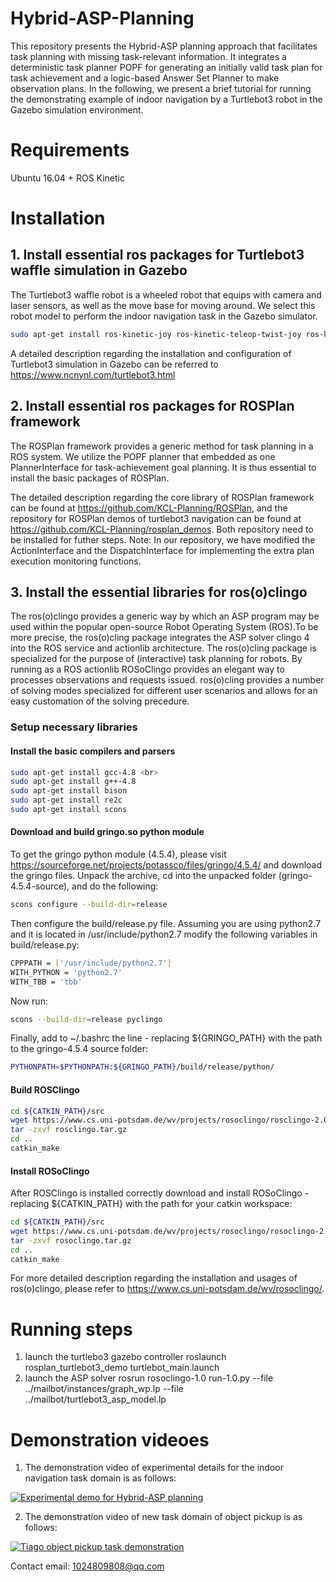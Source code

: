 # Hybrid-ASP-Planning

This repository presents the Hybrid-ASP planning approach that facilitates task planning with missing task-relevant information. It integrates
a deterministic task planner POPF for generating an initially valid task plan for task achievement and a logic-based Answer Set Planner to make observation plans. In the following, we present a brief tutorial for running the demonstrating example of indoor navigation by a Turtlebot3 robot in the Gazebo simulation environment. 

# Requirements
Ubuntu 16.04 + ROS Kinetic 

# Installation

## 1. Install essential ros packages for Turtlebot3 waffle simulation in Gazebo

The Turtlebot3 waffle robot is a wheeled robot that equips with camera and laser sensors, as well as the move base for moving around. We select this robot model to perform the indoor navigation task in the Gazebo simulator.

```bash
sudo apt-get install ros-kinetic-joy ros-kinetic-teleop-twist-joy ros-kinetic-teleop-twist-keyboard ros-kinetic-laser-proc ros-kinetic-rgbd-launch ros-kinetic-depthimage-to-laserscan ros-kinetic-rosserial-arduino ros-kinetic-rosserial-python ros-kinetic-rosserial-server ros-kinetic-rosserial-client ros-kinetic-rosserial-msgs ros-kinetic-amcl ros-kinetic-map-server ros-kinetic-move-base ros-kinetic-urdf ros-kinetic-xacro ros-kinetic-compressed-image-transport ros-kinetic-rqt-image-view ros-kinetic-gmapping ros-kinetic-navigation ros-kinetic-interactive-markers
```

A detailed description regarding the installation and configuration of Turtlebot3 simulation in Gazebo can be referred to https://www.ncnynl.com/turtlebot3.html

## 2. Install essential ros packages for ROSPlan framework

The ROSPlan framework provides a generic method for task planning in a ROS system. We utilize the POPF planner that embedded as one PlannerInterface for task-achievement goal planning. It is thus essential to install the basic packages of ROSPlan.

The detailed description regarding the core library of ROSPlan framework can be found at https://github.com/KCL-Planning/ROSPlan, and the repository for ROSPlan demos of turtlebot3 navigation can be found at https://github.com/KCL-Planning/rosplan_demos. Both repository need to be installed for futher steps. 
Note: In our repository, we have modified the ActionInterface and the DispatchInterface for implementing the extra plan execution monitoring functions.

## 3. Install the essential libraries for ros(o)clingo 

The ros(o)clingo provides a generic way by which an ASP program may be used within the popular open-source Robot Operating System (ROS).To be more precise, the ros(o)cling package integrates the ASP solver clingo 4 into the ROS service and actionlib architecture. The ros(o)cling package is specialized for the purpose of (interactive) task planning for robots. By running as a ROS actionlib ROSoClingo provides an elegant way to processes observations and requests issued. ros(o)cling provides a number of solving modes specialized for different user scenarios and allows for an easy customation of the solving precedure.

### Setup necessary libraries

#### Install the basic compilers and parsers
```bash
sudo apt-get install gcc-4.8 <br>
sudo apt-get install g++-4.8
sudo apt-get install bison
sudo apt-get install re2c
sudo apt-get install scons
```
#### Download and build gringo.so python module
To get the gringo python module (4.5.4), please visit https://sourceforge.net/projects/potassco/files/gringo/4.5.4/ and download the gringo files. Unpack the archive, cd into the unpacked folder (gringo-4.5.4-source), and do the following:
```bash
scons configure --build-dir=release
```
Then configure the build/release.py file. Assuming you are using python2.7 and it is located in /usr/include/python2.7 modify the following variables in build/release.py:
```bash
CPPPATH = ['/usr/include/python2.7']
WITH_PYTHON = 'python2.7'
WITH_TBB = 'tbb'
```
Now run:
```bash
scons --build-dir=release pyclingo
```
Finally, add to ~/.bashrc the line - replacing ${GRINGO_PATH} with the path to the gringo-4.5.4 source folder:
```bash
PYTHONPATH=$PYTHONPATH:${GRINGO_PATH}/build/release/python/
```

#### Build ROSClingo
```bash
cd ${CATKIN_PATH}/src
wget https://www.cs.uni-potsdam.de/wv/projects/rosoclingo/rosclingo-2.0.tar.xz
tar -zxvf rosclingo.tar.gz
cd ..
catkin_make
```
#### Install ROSoClingo

After ROSClingo is installed correctly download and install ROSoClingo - replacing ${CATKIN_PATH} with the path for your catkin workspace:
```bash
cd ${CATKIN_PATH}/src
wget https://www.cs.uni-potsdam.de/wv/projects/rosoclingo/rosoclingo-2.0.tar.xz
tar -zxvf rosoclingo.tar.gz
cd ..
catkin_make
```
For more detailed description regarding the installation and usages of ros(o)clingo, please refer to https://www.cs.uni-potsdam.de/wv/rosoclingo/.

# Running steps

1. launch the turtlebo3 gazebo controller
roslaunch rosplan_turtlebot3_demo turtlebot_main.launch
2. launch the ASP solver
rosrun rosoclingo-1.0 run-1.0.py --file ../mailbot/instances/graph_wp.lp --file ../mailbot/turtlebot3_asp_model.lp


# Demonstration videoes

1. The demonstration video of experimental details for the indoor navigation task domain is as follows:

[![Experimental demo for Hybrid-ASP planning](https://res.cloudinary.com/marcomontalbano/image/upload/v1632130243/video_to_markdown/images/youtube--2WkFsKWoYWI-c05b58ac6eb4c4700831b2b3070cd403.jpg)](https://youtu.be/2WkFsKWoYWI "Experimental demo for Hybrid-ASP planning")

2. The demonstration video of new task domain of object pickup is as follows:

[![Tiago object pickup task demonstration](https://res.cloudinary.com/marcomontalbano/image/upload/v1636131521/video_to_markdown/images/youtube--54F45bk8yRY-c05b58ac6eb4c4700831b2b3070cd403.jpg)](https://youtu.be/54F45bk8yRY "Tiago object pickup task demonstration")

Contact email: 1024809808@qq.com

